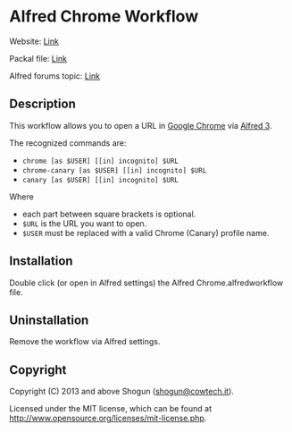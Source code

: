 # Alfred Chrome Workflow

Website: [Link](https://sw.cowtech.it/alfred-chrome)

Packal file: [Link](http://www.packal.org/workflow/alfred-chrome)

Alfred forums topic: [Link](http://www.alfredforum.com/topic/9473-alfred-chrome-open-url-in-google-chrome-also-with-specific-profile)

## Description

This workflow allows you to open a URL in [Google Chrome](https://www.google.com/chrome/) via [Alfred 3](https://www.alfredapp.com/).

The recognized commands are:

* `chrome [as $USER] [[in] incognito] $URL`
* `chrome-canary [as $USER] [[in] incognito] $URL`
* `canary [as $USER] [[in] incognito] $URL`

Where 

* each part between square brackets is optional.
* `$URL` is the URL you want to open.
* `$USER` must be replaced with a valid Chrome (Canary) profile name.

## Installation

Double click (or open in Alfred settings) the Alfred Chrome.alfredworkflow file.

## Uninstallation

Remove the workflow via Alfred settings. 

## Copyright

Copyright (C) 2013 and above Shogun (shogun@cowtech.it).

Licensed under the MIT license, which can be found at http://www.opensource.org/licenses/mit-license.php.
